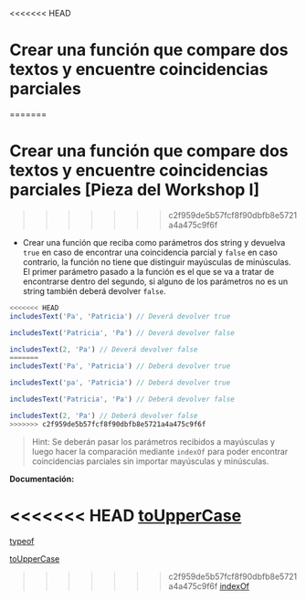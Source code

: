 <<<<<<< HEAD
# Crear una función que compare dos textos y encuentre coincidencias parciales
=======
# Crear una función que compare dos textos y encuentre coincidencias parciales [Pieza del Workshop I]
>>>>>>> c2f959de5b57fcf8f90dbfb8e5721a4a475c9f6f

- Crear una función que reciba como parámetros dos string y devuelva `true` en caso de encontrar una coincidencia parcial y `false` en caso contrario, la función no tiene que distinguir mayúsculas de minúsculas. El primer parámetro pasado a la función es el que se va a tratar de encontrarse dentro del segundo, si alguno de los parámetros no es un string también deberá devolver `false`.

```js
<<<<<<< HEAD
includesText('Pa', 'Patricia') // Deverá devolver true

includesText('Patricia', 'Pa') // Deverá devolver false

includesText(2, 'Pa') // Deverá devolver false
=======
includesText('Pa', 'Patricia') // Deberá devolver true

includesText('pa', 'Patricia') // Deberá devolver true

includesText('Patricia', 'Pa') // Deberá devolver false

includesText(2, 'Pa') // Deberá devolver false
>>>>>>> c2f959de5b57fcf8f90dbfb8e5721a4a475c9f6f
```

> Hint: Se deberán pasar los parámetros recibidos a mayúsculas y luego hacer la comparación mediante `indexOf` para poder encontrar coincidencias parciales sin importar mayúsculas y minúsculas.

**Documentación:**

<<<<<<< HEAD
[toUpperCase](https://developer.mozilla.org/en-US/docs/Web/JavaScript/Reference/Global_Objects/String/toUpperCase)
=======
[typeof](https://developer.mozilla.org/en-US/docs/Web/JavaScript/Reference/Operators/typeof)

[toUpperCase](https://developer.mozilla.org/en-US/docs/Web/JavaScript/Reference/Global_Objects/String/toUpperCase)

>>>>>>> c2f959de5b57fcf8f90dbfb8e5721a4a475c9f6f
[indexOf](https://developer.mozilla.org/en-US/docs/Web/JavaScript/Reference/Global_Objects/String/indexOf)